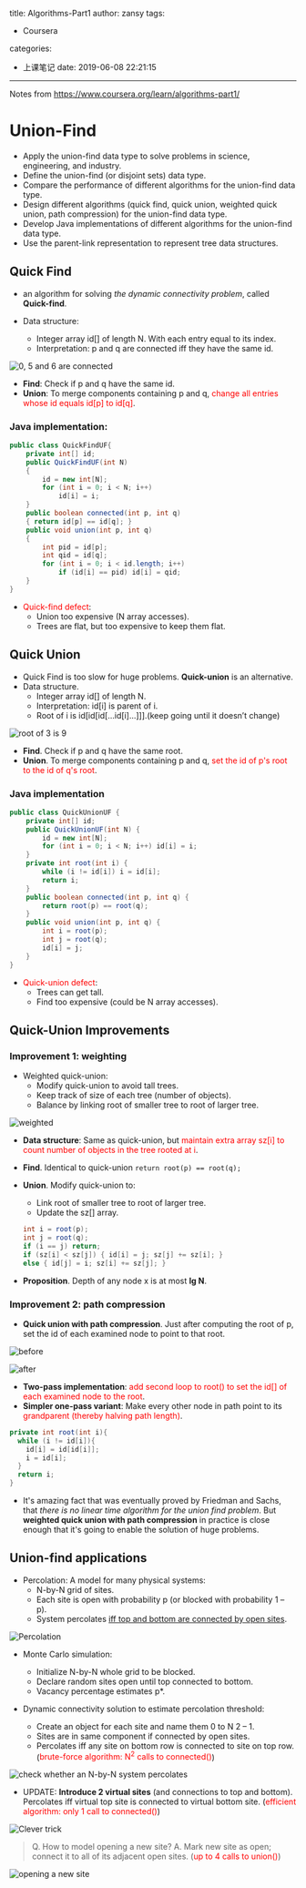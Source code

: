 title: Algorithms-Part1
author: zansy
tags: 

- Coursera

categories:
  - 上课笔记
date: 2019-06-08 22:21:15
---
Notes from https://www.coursera.org/learn/algorithms-part1/
<!--more-->

# Union-Find

- Apply the union-find data type to solve problems in science, engineering, and industry.
- Define the union-find (or disjoint sets) data type.
- Compare the performance of different algorithms for the union-find data type.
- Design different algorithms (quick find, quick union, weighted quick union, path compression) for the union-find data type.
- Develop Java implementations of different algorithms for the union-find data type.
- Use the parent-link representation to represent tree data structures.

## Quick Find
 - an algorithm for solving *the dynamic connectivity problem*, called **Quick-find**. 

- Data structure: 
  - Integer array id[] of length N. With each entry equal to its index.
  - Interpretation: p and q are connected iff they have the same id.


![0, 5 and 6 are connected](/images/image-20190608222745616.png)

- **Find**: Check if p and q have the same id.
- **Union**: To merge components containing p and q, <font color = "red">change all entries whose id equals id[p] to id[q]</font>.

### Java implementation: 
```java
public class QuickFindUF{
    private int[] id;
    public QuickFindUF(int N)
    {
        id = new int[N];
        for (int i = 0; i < N; i++)
            id[i] = i;
    }
    public boolean connected(int p, int q)
    { return id[p] == id[q]; }
    public void union(int p, int q)
    {
        int pid = id[p];
        int qid = id[q];
        for (int i = 0; i < id.length; i++)
            if (id[i] == pid) id[i] = qid;
    }
}
```
- <font color = 'red'>Quick-find defect</font>:
  - Union too expensive (N array accesses).
  - Trees are flat, but too expensive to keep them flat.

## Quick Union
- Quick Find is too slow for huge problems. **Quick-union** is an alternative.
- Data structure.
  - Integer array id[] of length N.
  - Interpretation: id[i] is parent of i.
  - Root of i is id[id[id[...id[i]...]]].(keep going until it doesn’t change)

![root of 3 is 9](/images/image-20190608224811928.png)
- **Find**. Check if p and q have the same root.
- **Union**. To merge components containing p and q, <font color = 'red'>set the id of p's root to the id of q's root</font>.
### Java implementation
```Java
public class QuickUnionUF {
    private int[] id;
    public QuickUnionUF(int N) {
        id = new int[N];
        for (int i = 0; i < N; i++) id[i] = i;
    }
    private int root(int i) {
        while (i != id[i]) i = id[i];
        return i;
    }
    public boolean connected(int p, int q) {
        return root(p) == root(q);
    }
    public void union(int p, int q) {
        int i = root(p);
        int j = root(q);
        id[i] = j;
    }
}
```
- <font color = 'red'>Quick-union defect</font>:
  - Trees can get tall.
  - Find too expensive (could be N array accesses).

## Quick-Union Improvements

### Improvement 1: weighting

- Weighted quick-union:
  - Modify quick-union to avoid tall trees.
  - Keep track of size of each tree (number of objects).
  - Balance by linking root of smaller tree to root of larger tree.

![weighted](/images/image-20190619143633671.png)

- **Data structure**: Same as quick-union, but <font color = "red">maintain extra array sz[i] to count number of objects in the tree rooted at i</font>.

- **Find**. Identical to quick-union `return root(p) == root(q);`

- **Union**. Modify quick-union to:

  - Link root of smaller tree to root of larger tree.
  - Update the sz[] array.

  ```java
  int i = root(p);
  int j = root(q);
  if (i == j) return;
  if (sz[i] < sz[j]) { id[i] = j; sz[j] += sz[i]; }
  else { id[j] = i; sz[i] += sz[j]; } 
  ```

  

- **Proposition**. Depth of any node x is at most **lg N**.

### Improvement 2: path compression

- **Quick union with path compression**. Just after computing the root of p, set the id of each examined node to point to that root.

![before](/images/image-20190619163705844.png)

![after](/images/image-20190619163733989.png)

- **Two-pass implementation**: <font color = 'red'>add second loop to root() to set the id[] of each examined node to the root</font>.
- **Simpler one-pass variant**: Make every other node in path point to its<font color = 'red'> grandparent (thereby halving path length)</font>.

```Java
private int root(int i){
  while (i != id[i]){
    id[i] = id[id[i]];
    i = id[i];
  }
  return i;
}
```

- It's amazing fact that was eventually proved by Friedman and Sachs, that *there is no linear time algorithm for the union find problem*. But **weighted quick union with path compression** in practice is close enough that it's going to enable the solution of huge problems.

## Union-find applications

- Percolation: A model for many physical systems:
  - N-by-N grid of sites.
  - Each site is open with probability p (or blocked with probability 1 – p).
  - System percolates <u>iff top and bottom are connected by open sites</u>.

![Percolation](/images/image-20190620022258204.png)

- Monte Carlo simulation:
  - Initialize N-by-N whole grid to be blocked.
  - Declare random sites open until top connected to bottom.
  - Vacancy percentage estimates p*.

- Dynamic connectivity solution to estimate percolation threshold:
  - Create an object for each site and name them 0 to N 2 – 1.
  - Sites are in same component if connected by open sites.
  - Percolates iff any site on bottom row is connected to site on top row. (<font color = 'red'>brute-force algorithm: N<sup>2</sup> calls to connected()</font>)

![check whether an N-by-N system percolates](/images/image-20190620022753355.png)

- UPDATE: **Introduce 2 virtual sites** (and connections to top and bottom). Percolates iff virtual top site is connected to virtual bottom site. (<font color ='red'>efficient algorithm: only 1 call to connected()</font>)

![Clever trick](/images/image-20190620023043451.png)

>Q. How to model opening a new site?
>A. Mark new site as open; connect it to all of its adjacent open sites. (<font color = 'red'>up to 4 calls to union()</font>)

![opening a new site](/images/image-20190620023248968.png)